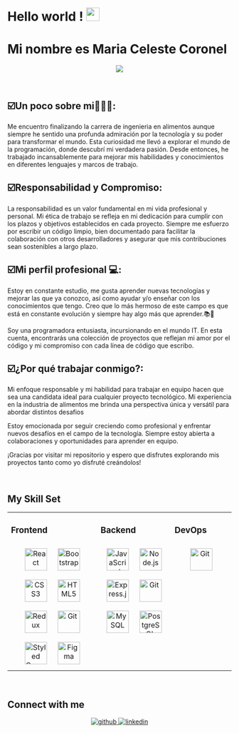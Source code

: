 
  ## <h1>Hello world ! <img src="https://github.com/TheDudeThatCode/TheDudeThatCode/blob/master/Assets/Earth.gif" width="30px"></h1> <h1>Mi nombre es Maria Celeste Coronel</h1>

<p align="center">
  <a href="https://github.com/CodeWhiteWeb/CodeWhiteWeb"><img src="https://readme-typing-svg.herokuapp.com?color=%2336BCF7&center=true&vCenter=true&lines=Bienvenid@+a+mi+perfil+de+Github"></a>
</p>
<Br>
 
<h2>☑️Un poco sobre mi🙋🏾‍♀️:</h2>
Me encuentro finalizando la carrera de ingenieria en alimentos aunque siempre he sentido una profunda admiración por la tecnología y su poder para transformar el mundo. Esta curiosidad me llevó a explorar el mundo de la programación, donde descubrí mi verdadera pasión. Desde entonces, he trabajado incansablemente para mejorar mis habilidades y conocimientos en diferentes lenguajes y marcos de trabajo. 

<h2>☑️Responsabilidad y Compromiso:</h2>

La responsabilidad es un valor fundamental en mi vida profesional y personal. Mi ética de trabajo se refleja en mi dedicación para cumplir con los plazos y objetivos establecidos en cada proyecto. Siempre me esfuerzo por escribir un código limpio, bien documentado para facilitar la colaboración con otros desarrolladores y asegurar que mis contribuciones sean sostenibles a largo plazo.

<h2>☑️Mi perfil profesional 💻:</h2>
<p></p>Estoy en constante estudio, me gusta aprender nuevas tecnologías y mejorar las que ya conozco, así como ayudar y/o enseñar con los conocimientos que tengo. Creo que lo más hermoso de este campo es que está en constante evolución y siempre hay algo más que aprender.📚📖 </p>

<p>Soy una programadora entusiasta, incursionando en el mundo IT. En esta cuenta, encontrarás una colección de proyectos que reflejan mi amor por el código y mi compromiso con cada línea de código que escribo.</p>

<h2>☑️¿Por qué trabajar conmigo?:</h2>

Mi enfoque responsable y mi habilidad para trabajar en equipo hacen que sea una candidata ideal para cualquier proyecto tecnológico. Mi experiencia en la industria de alimentos me brinda una perspectiva única y versátil para abordar distintos desafios

Estoy emocionada por seguir creciendo como profesional y enfrentar nuevos desafíos en el campo de la tecnología. Siempre estoy abierta a colaboraciones y oportunidades para aprender en equipo.

¡Gracias por visitar mi repositorio y espero que disfrutes explorando mis proyectos tanto como yo disfruté creándolos!  

<br/>  

## My Skill Set  
<table><tr><td valign="top" width="40%"> 

### Frontend  
<div align="center">  
<a href="https://reactjs.org/" target="_blank"><img style="margin: 10px" src="https://profilinator.rishav.dev/skills-assets/react-original-wordmark.svg" alt="React" height="50" /></a>  
<a href="https://getbootstrap.com/docs/3.4/javascript/" target="_blank"><img style="margin: 10px" src="https://profilinator.rishav.dev/skills-assets/bootstrap-plain.svg" alt="Bootstrap" height="50" /></a>  
<a href="https://www.w3schools.com/css/" target="_blank"><img style="margin: 10px" src="https://profilinator.rishav.dev/skills-assets/css3-original-wordmark.svg" alt="CSS3" height="50" /></a>  
<a href="https://en.wikipedia.org/wiki/HTML5" target="_blank"><img style="margin: 10px" src="https://profilinator.rishav.dev/skills-assets/html5-original-wordmark.svg" alt="HTML5" height="50" /></a>  
<a href="https://redux.js.org/" target="_blank"><img style="margin: 10px" src="https://profilinator.rishav.dev/skills-assets/redux-original.svg" alt="Redux" height="50" /></a>  
<a href="https://github.com/" target="_blank"><img style="margin: 10px" src="https://profilinator.rishav.dev/skills-assets/git-scm-icon.svg" alt="Git" height="50" /></a>  
<a href="https://styled-components.com/" target="_blank"><img style="margin: 10px" src="https://profilinator.rishav.dev/skills-assets/styled-components.png" alt="Styled Components" height="50" /></a>  
<a href="https://www.figma.com/" target="_blank"><img style="margin: 10px" src="https://profilinator.rishav.dev/skills-assets/figma-icon.svg" alt="Figma" height="50" /></a>  
</div>

</td><td valign="top" width="33%">



### Backend  
<div align="center">  
<a href="https://www.javascript.com/" target="_blank"><img style="margin: 10px" src="https://profilinator.rishav.dev/skills-assets/javascript-original.svg" alt="JavaScript" height="50" /></a>  
<a href="https://nodejs.org/" target="_blank"><img style="margin: 10px" src="https://profilinator.rishav.dev/skills-assets/nodejs-original-wordmark.svg" alt="Node.js" height="50" /></a>  
<a href="https://expressjs.com/" target="_blank"><img style="margin: 10px" src="https://profilinator.rishav.dev/skills-assets/express-original-wordmark.svg" alt="Express.js" height="50" /></a>  
<a href="https://github.com/" target="_blank"><img style="margin: 10px" src="https://profilinator.rishav.dev/skills-assets/git-scm-icon.svg" alt="Git" height="50" /></a>  
<a href="https://www.mysql.com/" target="_blank"><img style="margin: 10px" src="https://profilinator.rishav.dev/skills-assets/mysql-original-wordmark.svg" alt="MySQL" height="50" /></a>  
<a href="https://www.postgresql.org/" target="_blank"><img style="margin: 10px" src="https://profilinator.rishav.dev/skills-assets/postgresql-original-wordmark.svg" alt="PostgreSQL" height="50" /></a>  
</div>

</td><td valign="top" width="33%">



### DevOps  
<div align="center">  
<a href="https://github.com/" target="_blank"><img style="margin: 10px" src="https://profilinator.rishav.dev/skills-assets/git-scm-icon.svg" alt="Git" height="50" /></a>  
</div>

</td></tr></table>  

<br/>  


## Connect with me  
<div align="center">
<a href="https://github.com/https://github.com/MCCoronel" target="_blank">
<img src=https://img.shields.io/badge/github-%2324292e.svg?&style=for-the-badge&logo=github&logoColor=white alt=github style="margin-bottom: 5px;" />
</a>
<a href="https://linkedin.com/in/www.linkedin.com/in/mcelestecrnl" target="_blank">
<img src=https://img.shields.io/badge/linkedin-%231E77B5.svg?&style=for-the-badge&logo=linkedin&logoColor=white alt=linkedin style="margin-bottom: 5px;" />
</a> 
</div>  
  

<br/>
